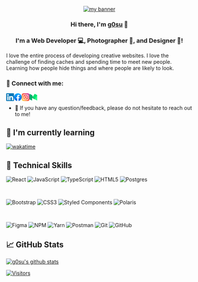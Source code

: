 <p align="center">
  <a href="https://g0su12.github.io/portfolio/" target="_blank" rel="noreferrer"><img width="250" src="https://codingcat.codes/wp-content/uploads/2017/08/l1-1.png" alt="my banner"></a>
</p>

<h3 align="center">
Hi there, I'm <a href="https://g0su12.github.io/portfolio/" target="_blank" rel="noreferrer">g0su</a> 👋
</h3>

<h3 align="center">
I'm a Web Developer 💻, Photographer 📸, and Designer 🎨!
</h3> 

I love the entire process of developing creative websites. I love the challenge of finding caches and spending time to meet new people. Learning how people hide things and where people are likely to look.

### 🤝 Connect with me:

<a href="https://www.linkedin.com/in/g0su12/"><img align="left" src="https://raw.githubusercontent.com/g0su12/g0su12/main/images/linkedin.svg" alt="g0su | LinkedIn" width="21px"/></a>
<a href="https://www.facebook.com/g0su12/"><img align="left" src="https://raw.githubusercontent.com/g0su12/g0su12/main/images/facebook.svg" alt="g0su | LinkedIn" width="21px"/></a>
<a href="https://instagram.com/ngquag.huy"><img align="left" src="https://raw.githubusercontent.com/g0su12/g0su12/main/images/instagram.svg" alt="g0su | Instagram" width="21px"/></a>
<a href="https://g0su12.medium.com/"><img align="left" src="https://raw.githubusercontent.com/g0su12/g0su12/main/images/medium.svg" alt="g0su12 | Medium" width="21px"/></a>
</br>

- 💬 If you have any question/feedback, please do not hesitate to reach out to me!

## 🌱 I'm currently learning
[![wakatime](https://wakatime.com/badge/user/774aefd6-6847-4b01-b7b3-2483483c9180.svg)](https://wakatime.com/@774aefd6-6847-4b01-b7b3-2483483c9180)
## 💼 Technical Skills

![React](https://img.shields.io/badge/react-%2320232a.svg?style=for-the-badge&logo=react&logoColor=%2361DAFB)
![JavaScript](https://img.shields.io/badge/javascript-%23323330.svg?style=for-the-badge&logo=javascript&logoColor=%23F7DF1E)
![TypeScript](https://img.shields.io/badge/typescript-%23007ACC.svg?style=for-the-badge&logo=typescript&logoColor=white)
![HTML5](https://img.shields.io/badge/html5-%23E34F26.svg?style=for-the-badge&logo=html5&logoColor=white)
![Postgres](https://img.shields.io/badge/postgres-%23316192.svg?style=for-the-badge&logo=postgresql&logoColor=white)

</br>

![Bootstrap](https://img.shields.io/badge/bootstrap-%23563D7C.svg?style=for-the-badge&logo=bootstrap&logoColor=white)
![CSS3](https://img.shields.io/badge/css3-%231572B6.svg?style=for-the-badge&logo=css3&logoColor=white)
![Styled Components](https://img.shields.io/badge/styled--components-DB7093?style=for-the-badge&logo=styled-components&logoColor=white)
![Polaris](https://img.shields.io/badge/MUI-%230081CB.svg?style=for-the-badge&logo=mui&logoColor=white)

</br>

![Figma](https://img.shields.io/badge/figma-%23F24E1E.svg?style=for-the-badge&logo=figma&logoColor=white)
![NPM](https://img.shields.io/badge/NPM-%23000000.svg?style=for-the-badge&logo=npm&logoColor=white)
![Yarn](https://img.shields.io/badge/yarn-%232C8EBB.svg?style=for-the-badge&logo=yarn&logoColor=white)
![Postman](https://img.shields.io/badge/Postman-FF6C37?style=for-the-badge&logo=postman&logoColor=white)
![Git](https://img.shields.io/badge/git-%23F05033.svg?style=for-the-badge&logo=git&logoColor=white)
![GitHub](https://img.shields.io/badge/github-%23121011.svg?style=for-the-badge&logo=github&logoColor=white)

## 📈 GitHub Stats 

[![g0su's github stats](https://github-readme-stats.vercel.app/api?username=g0su12)](https://github.com/g0su12)

[![Visitors](https://visitor-badge.glitch.me/badge?page_id=g0su12.g0su12)](https://g0su12.github.io/portfolio/)
